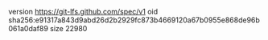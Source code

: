 version https://git-lfs.github.com/spec/v1
oid sha256:e91317a843d9abd26d2b2929fc873b4669120a67b0955e868de96b061a0daf89
size 22980
